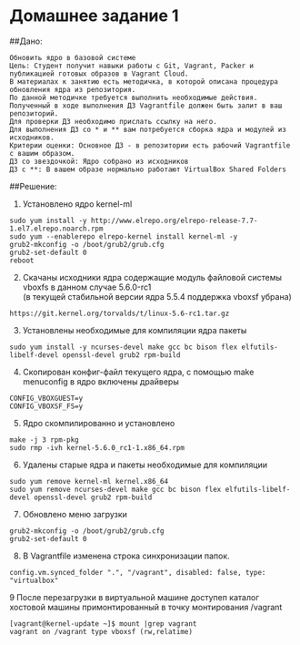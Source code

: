 # Домашнее задание 1 

##Дано:
```
Обновить ядро в базовой системе
Цель: Студент получит навыки работы с Git, Vagrant, Packer и публикацией готовых образов в Vagrant Cloud.
В материалах к занятию есть методичка, в которой описана процедура обновления ядра из репозитория.
По данной методичке требуется выполнить необходимые действия.
Полученный в ходе выполнения ДЗ Vagrantfile должен быть залит в ваш репозиторий.
Для проверки ДЗ необходимо прислать ссылку на него.
Для выполнения ДЗ со * и ** вам потребуется сборка ядра и модулей из исходников.
Критерии оценки: Основное ДЗ - в репозитории есть рабочий Vagrantfile с вашим образом.
ДЗ со звездочкой: Ядро собрано из исходников
ДЗ с **: В вашем образе нормально работают VirtualBox Shared Folders
```
##Решение:

1. Установлено ядро kernel-ml
```
sudo yum install -y http://www.elrepo.org/elrepo-release-7.7-1.el7.elrepo.noarch.rpm
sudo yum --enablerepo elrepo-kernel install kernel-ml -y
grub2-mkconfig -o /boot/grub2/grub.cfg
grub2-set-default 0
reboot
```
2. Скачаны исходники ядра содержащие модуль файловой системы vboxfs в данном случае 5.6.0-rc1  
(в текущей стабильной версии ядра 5.5.4 поддержка vboxsf убрана)  
```
https://git.kernel.org/torvalds/t/linux-5.6-rc1.tar.gz
```
3. Установлены необходимые для компиляции ядра пакеты
```
sudo yum install -y ncurses-devel make gcc bc bison flex elfutils-libelf-devel openssl-devel grub2 rpm-build
```
4. Скопирован конфиг-файл текущего ядра, c помощью make menuconfig в ядро включены драйверы 
```
CONFIG_VBOXGUEST=y
CONFIG_VBOXSF_FS=y
```
5. Ядро скомпилированно и установлено

```
make -j 3 rpm-pkg
sudo rmp -ivh kernel-5.6.0_rc1-1.x86_64.rpm
```
6. Удалены старые ядра и пакеты необходимые для компиляции
```
sudo yum remove kernel-ml kernel.x86_64
sudo yum remove ncurses-devel make gcc bc bison flex elfutils-libelf-devel openssl-devel grub2 rpm-build
```
7. Обновлено меню загрузки
```
grub2-mkconfig -o /boot/grub2/grub.cfg
grub2-set-default 0
```
8. В Vagrantfile изменена строка синхронизации папок.
```
config.vm.synced_folder ".", "/vagrant", disabled: false, type: "virtualbox"
```
9 После перезагрузки в виртуальной машине доступеп каталог хостовой машины примонтированный в точку монтирования /vagrant 
```
[vagrant@kernel-update ~]$ mount |grep vagrant
vagrant on /vagrant type vboxsf (rw,relatime)
```


